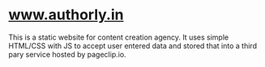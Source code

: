 # www.authorly.in

This is a static website for content creation agency. It uses simple HTML/CSS with JS to accept user entered data and stored that into a third pary service hosted by pageclip.io.